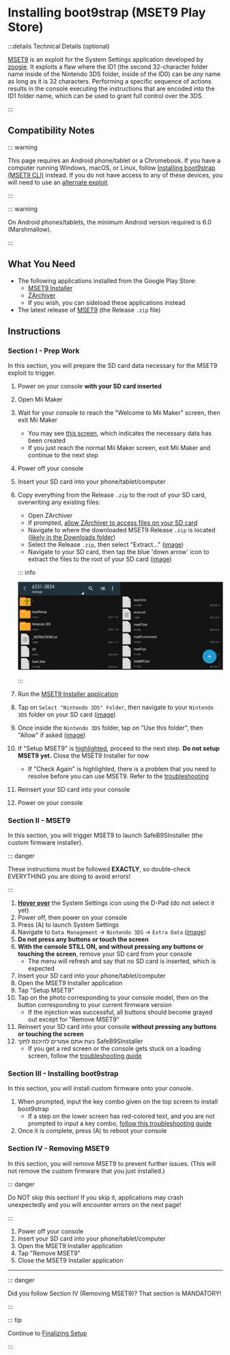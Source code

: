 # Installing boot9strap (MSET9 Play Store)

:::details Technical Details (optional)

[MSET9](https://github.com/zoogie/MSET9) is an exploit for the System Settings application developed by [zoogie](https://github.com/zoogie). It exploits a flaw where the ID1 (the second 32-character folder name inside of the Nintendo 3DS folder, inside of the ID0) can be _any_ name as long as it is 32 characters. Performing a specific sequence of actions results in the console executing the instructions that are encoded into the ID1 folder name, which can be used to grant full control over the 3DS.

:::

## Compatibility Notes

::: warning

This page requires an Android phone/tablet or a Chromebook. If you have a computer running Windows, macOS, or Linux, follow [Installing boot9strap (MSET9 CLI)](installing-boot9strap-\(mset9-cli\)) instead. If you do not have access to any of these devices, you will need to use an [alternate exploit](https://wiki.hacks.guide/wiki/3DS:Alternate_Exploits).

:::

::: warning

On Android phones/tablets, the minimum Android version required is 6.0 (Marshmallow).

:::

## What You Need

- The following applications installed from the Google Play Store:
  - [MSET9 Installer](https://play.google.com/store/apps/details?id=moe.saru.homebrew.console3ds.mset9_installer_android)
  - [ZArchiver](https://play.google.com/store/apps/details?id=ru.zdevs.zarchiver)
  - If you wish, you can sideload these applications instead
- The latest release of [MSET9](https://github.com/zoogie/MSET9/releases/latest) (the Release `.zip` file)

## Instructions

### Section I - Prep Work

In this section, you will prepare the SD card data necessary for the MSET9 exploit to trigger.

1. Power on your console **with your SD card inserted**

2. Open Mii Maker

3. Wait for your console to reach the "Welcome to Mii Maker" screen, then exit Mii Maker
   - You may see [this screen](/images/screenshots/mset9/mii-extdata.png), which indicates the necessary data has been created
   - If you just reach the normal Mii Maker screen, exit Mii Maker and continue to the next step

4. Power off your console

5. Insert your SD card into your phone/tablet/computer

6. Copy everything from the Release `.zip` to the root of your SD card, overwriting any existing files:

   - Open ZArchiver
   - If prompted, [allow ZArchiver to access files on your SD card](/images/screenshots/mset9/zarchiver-allow.png)
   - Navigate to where the downloaded MSET9 Release `.zip` is located ([likely in the Downloads folder](/images/screenshots/mset9/zarchiver-zip-location.png))
   - Select the Release `.zip`, then select "Extract..." ([image](/images/screenshots/mset9/zarchiver-extract-1.png))
   - Navigate to your SD card, then tap the blue 'down arrow' icon to extract the files to the root of your SD card ([image](/images/screenshots/mset9/zarchiver-extract-2.png))

   ::: info

   ![](/images/screenshots/mset9/mset9-root-layout-android.png)

   :::

7. Run the [MSET9 Installer application](/images/screenshots/mset9/mset9-setup-android.png)

8. Tap on `Select "Nintendo 3DS" Folder`, then navigate to your `Nintendo 3DS` folder on your SD card ([image](/images/screenshots/mset9/select-mset9-folder-1.png))

9. Once inside the `Nintendo 3DS` folder, tap on "Use this folder", then "Allow" if asked ([image](/images/screenshots/mset9/select-mset9-folder-2.png))

10. If "Setup MSET9" is [highlighted](/images/screenshots/mset9/setup-mset9-highlighted.png), proceed to the next step. **Do not setup MSET9 yet.** Close the MSET9 Installer for now
    - If "Check Again" is highlighted, there is a problem that you need to resolve before you can use MSET9. Refer to the [troubleshooting](troubleshooting-mset9)

11. Reinsert your SD card into your console

12. Power on your console

### Section II - MSET9

In this section, you will trigger MSET9 to launch SafeB9SInstaller (the custom firmware installer).

::: danger

These instructions must be followed **EXACTLY**, so double-check EVERYTHING you are doing to avoid errors!

:::

1. **[Hover over](/images/screenshots/mset9/hover-settings.png)** the System Settings icon using the D-Pad (do not select it yet)
2. Power off, then power on your console
3. Press (A) to launch System Settings
4. Navigate to `Data Management` -> `Nintendo 3DS` -> `Extra Data` ([image](/images/screenshots/mset9/settings-extdata.png))
5. **Do not press any buttons or touch the screen**
6. **With the console STILL ON, and without pressing any buttons or touching the screen**, remove your SD card from your console
   - The menu will refresh and say that no SD card is inserted, which is expected
7. Insert your SD card into your phone/tablet/computer
8. Open the MSET9 Installer application
9. Tap "Setup MSET9"
10. Tap on the photo corresponding to your console model, then on the button corresponding to your current firmware version
    - If the injection was successful, all buttons should become grayed out except for "Remove MSET9"
11. Reinsert your SD card into your console **without pressing any buttons or touching the screen**
12. כעת אתם אמורים להיכנס לתוך SafeB9SInstaller
    - If you get a red screen or the console gets stuck on a loading screen, follow the [troubleshooting guide](troubleshooting-mset9)

### Section III - Installing boot9strap

In this section, you will install custom firmware onto your console.

1. When prompted, input the key combo given on the top screen to install boot9strap
   - If a step on the lower screen has red-colored text, and you are not prompted to input a key combo, [follow this troubleshooting guide](troubleshooting-mset9)
2. Once it is complete, press (A) to reboot your console

<!--@include: ./_include/configure-luma3ds.md -->

### Section IV - Removing MSET9

In this section, you will remove MSET9 to prevent further issues. (This will not remove the custom firmware that you just installed.)

::: danger

Do NOT skip this section! If you skip it, applications may crash unexpectedly and you will encounter errors on the next page!

:::

1. Power off your console
2. Insert your SD card into your phone/tablet/computer
3. Open the MSET9 Installer application
4. Tap "Remove MSET9"
5. Close the MSET9 Installer application

<!--@include: ./_include/luma3ds-installed-note.md -->

___

::: danger

Did you follow Section IV (Removing MSET9)? That section is MANDATORY!

:::

::: tip

Continue to [Finalizing Setup](finalizing-setup)

:::
